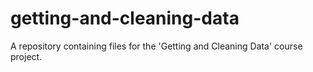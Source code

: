 # getting-and-cleaning-data
A repository containing files for the 'Getting and Cleaning Data' course project.
